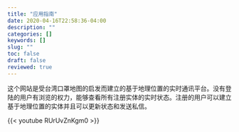 ```yaml
---
title: "应用指南"
date: 2020-04-16T22:58:36-04:00
description: ""
categories: []
keywords: []
slug: ""
toc: false
draft: false
reviewed: true
---
```


这个网站是受台湾口罩地图的启发而建立的基于地理位置的实时通讯平台。没有登陆的用户有浏览的权力，能够查看所有注册实体的实时状态。注册的用户可以建立基于地理位置的实体并且可以更新状态和发送私信。


{{< youtube RUrUvZnKgm0 >}}

